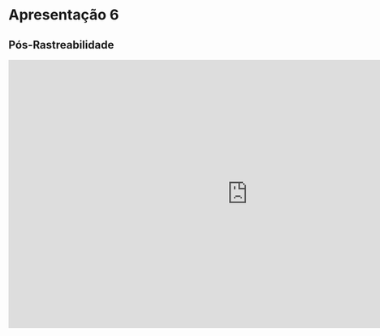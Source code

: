 # Apresentação 6

## Pós-Rastreabilidade

<iframe width="942" height="530" src="https://www.youtube.com/embed/LKlcgbwtDjM" title="Apresentação 6 | Pós-Rastreabilidade | Requisitos de Software UnB" frameborder="0" allow="accelerometer; autoplay; clipboard-write; encrypted-media; gyroscope; picture-in-picture" allowfullscreen></iframe>